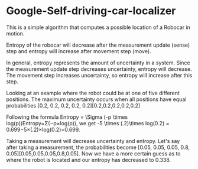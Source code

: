 # Google-Self-driving-car-localizer
This is a simple algorithm that computes a possible location of a Robocar in motion.

Entropy of the robocar will decrease after the measurement update (sense) step and entropy will increase after movement step (move).

In general, entropy represents the amount of uncertainty in a system. Since the measurement update step decreases uncertainty, entropy will decrease. The movement step increases uncertainty, so entropy will increase after this step.

Looking at an example where the robot could be at one of five different positions. The maximum uncertainty occurs when all positions have equal probabilities [0.2, 0.2, 0.2, 0.2, 0.2][0.2,0.2,0.2,0.2,0.2]

Following the formula Entropy = \Sigma (-p \times log(p))Entropy=Σ(−p×log(p)), we get -5 \times (.2)\times log(0.2) = 0.699−5×(.2)×log(0.2)=0.699.

Taking a measurement will decrease uncertainty and entropy. Let's say after taking a measurement, the probabilities become [0.05, 0.05, 0.05, 0.8, 0.05][0.05,0.05,0.05,0.8,0.05]. Now we have a more certain guess as to where the robot is located and our entropy has decreased to 0.338.
